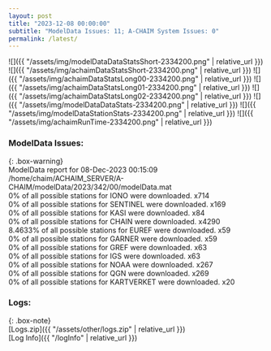```yaml
---
layout: post
title: "2023-12-08 00:00:00"
subtitle: "ModelData Issues: 11; A-CHAIM System Issues: 0"
permalink: /latest/
---
```


![]({{ "/assets/img/modelDataDataStatsShort-2334200.png" | relative_url }})
![]({{ "/assets/img/achaimDataStatsShort-2334200.png" | relative_url }})
![]({{ "/assets/img/achaimDataStatsLong00-2334200.png" | relative_url }})
![]({{ "/assets/img/achaimDataStatsLong01-2334200.png" | relative_url }})
![]({{ "/assets/img/achaimDataStatsLong02-2334200.png" | relative_url }})
![]({{ "/assets/img/modelDataDataStats-2334200.png" | relative_url }})
![]({{ "/assets/img/modelDataStationStats-2334200.png" | relative_url }})
![]({{ "/assets/img/achaimRunTime-2334200.png" | relative_url }})


### ModelData Issues:  
  
{: .box-warning}  
 ModelData report for 08-Dec-2023 00:15:09   
 /home/chaim/ACHAIM_SERVER/A-CHAIM/modelData/2023/342/00/modelData.mat   
 0% of all possible stations for IONO were downloaded. x714   
 0% of all possible stations for SENTINEL were downloaded. x169   
 0% of all possible stations for KASI were downloaded. x84   
 0% of all possible stations for CHAIN were downloaded. x4290   
 8.4633% of all possible stations for EUREF were downloaded. x59   
 0% of all possible stations for GARNER were downloaded. x59   
 0% of all possible stations for GREF were downloaded. x63   
 0% of all possible stations for IGS were downloaded. x63   
 0% of all possible stations for NOAA were downloaded. x267   
 0% of all possible stations for QGN were downloaded. x269   
 0% of all possible stations for KARTVERKET were downloaded. x20   
  


### Logs:  
  
{: .box-note}  
[Logs.zip]({{ "/assets/other/logs.zip" | relative_url }})  
[Log Info]({{ "/logInfo" | relative_url }})  
